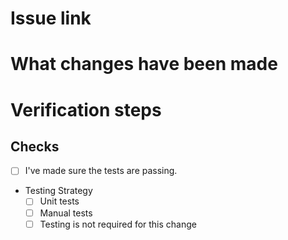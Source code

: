 # Issue link
<!-- insert a link to the GitHub issue -->
<!-- If the issue is closed with this PR enter 'Closes #<issue_number>' -->

# What changes have been made
<!-- describe a summary of the change, add any additional motivation and context as needed -->

# Verification steps
<!-- Add thorough verification steps with sufficient level of detail for those without context to verify the change-->
<!-- AND Add thorough upgrade verification steps OR include a reason as to why it is not required -->
<!-- OR state "Not applicable" or "N/A" if your type of change doesn't require verification -->

## Checks
- [ ] I've made sure the tests are passing. 
- Testing Strategy
   - [ ] Unit tests
   - [ ] Manual tests
   - [ ] Testing is not required for this change

<!-- You can find out information on the review process at this link https://github.com/project-codeflare/codeflare/blob/develop/CONTRIBUTING.md#getting-feedback-on-your-contribution -->